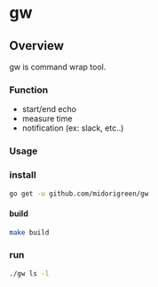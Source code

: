 # gw

## Overview
gw is command wrap tool.

### Function
* start/end echo
* measure time
* notification (ex: slack, etc..)

### Usage

### install
```sh
go get -u github.com/midorigreen/gw
```

#### build
```sh
make build
```

### run
```sh
./gw ls -l
```

